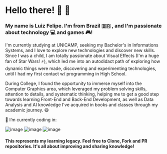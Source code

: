 # Hello there! 👋 :bear:

<!--
**luizfelipers/luizfelipers** is a ✨ _special_ ✨ repository because its `README.md` (this file) appears on your GitHub profile.

Here are some ideas to get you started:

-  I’m currently working on ...
-
- 👯 I’m looking to collaborate on ...
- 🤔 I’m looking for help with ...
- 💬 Ask me about ...
- 📫 How to reach me: ...
-  Pronouns: ...
- ⚡ Fun fact: ...
-->
### My name is Luiz Felipe. I'm from Brazil :brazil: , and I'm passionate about technology :computer: and games :video_game:!

I'm currently studying at UNICAMP, seeking my Bachelor's in Informations Systems, and I love to explore new technologies and discover new skills. Since I was a child, I am totally passionate about Visual Effects (I'm a huge fan of Star Wars! ⚡), which led me into an autodidact path of exploring how dynamic things were made, discovering and experimenting technologies, until I had my first contact w/ programming in High School. 

During College, I found the opportunity to immerse myself into the Computer Graphics area, which leveraged my problem solving skills, attention to details, and systematic thinking,  helping me to get a good step towards learning Front-End and Back-End Development, as well as Data Analysis and AI knowledge I've acquired in books and classes through my academic journey. 😄


 🔭 I’m currently coding in:
 
![image](https://img.shields.io/badge/JavaScript-323330?style=for-the-badge&logo=javascript&logoColor=F7DF1E)
![image](https://img.shields.io/badge/Python-3776AB?style=for-the-badge&logo=python&logoColor=white)
![image](https://img.shields.io/badge/C%23-239120?style=for-the-badge&logo=c-sharp&logoColor=white)

#### This represents my learning legacy. Feel free to Clone, Fork and PR repositories.  It's all about improving and sharing knowledge!


